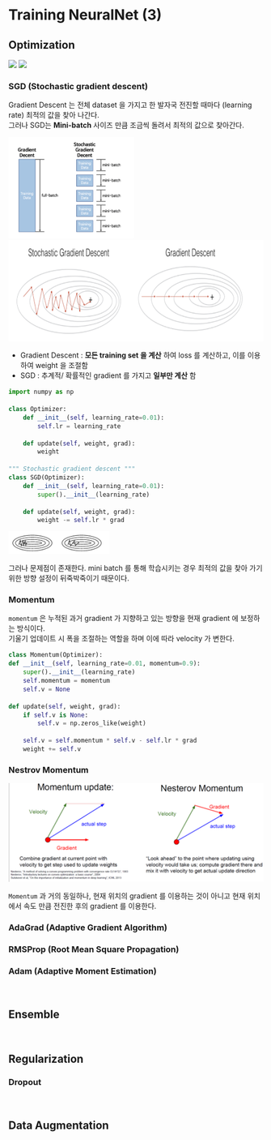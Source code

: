# Training NeuralNet (3) 

## Optimization

<img src="opt.gif" width="400">

<img src="opt2.gif" width="500">

### SGD (Stochastic gradient descent)

Gradient Descent 는 전체 dataset 을 가지고 한 발자국 전진할 때마다 (learning rate) 최적의 값을 찾아 나간다.   
그러나 SGD는 **Mini-batch** 사이즈 만큼 조금씩 돌려서 최적의 값으로 찾아간다.

<img src="./screenshot/08_opt1.png" height="200"> <img src="./screenshot/08_opt2.png" height="200">

- Gradient Descent : **모든 training set 을 계산** 하여 loss 를 계산하고, 이를 이용하여 weight 을 조절함
- SGD : 추계적/ 확률적인 gradient 를 가지고 **일부만 계산** 함

```python
import numpy as np

class Optimizer:
    def __init__(self, learning_rate=0.01):
        self.lr = learning_rate

    def update(self, weight, grad):
        weight

""" Stochastic gradient descent """
class SGD(Optimizer):
    def __init__(self, learning_rate=0.01):
        super().__init__(learning_rate)

    def update(self, weight, grad):
        weight -= self.lr * grad

```
<img src="./screenshot/08_opt3.png" width="200">

그러나 문제점이 존재한다. mini batch 를 통해 학습시키는 경우 최적의 값을 찾아 가기 위한 방향 설정이 뒤죽박죽이기 때문이다.

### Momentum

`momentum` 은 누적된 과거 gradient 가 지향하고 있는 방향을 현재 gradient 에 보정하는 방식이다.   
기울기 업데이트 시 폭을 조절하는 역할을 하며 이에 따라 velocity 가 변한다.

```python
class Momentum(Optimizer):
def __init__(self, learning_rate=0.01, momentum=0.9):
    super().__init__(learning_rate)
    self.momentum = momentum
    self.v = None

def update(self, weight, grad):
    if self.v is None:
        self.v = np.zeros_like(weight)
    
    self.v = self.momentum * self.v - self.lr * grad
    weight += self.v
```

### Nestrov Momentum

<img src="./screenshot/08_opt4.png" width="600">

`Momentum` 과 거의 동일하나, 현재 위치의 gradient 를 이용하는 것이 아니고 현재 위치에서 속도 만큼 전진한 후의 gradient 를 이용한다.

### AdaGrad (Adaptive Gradient Algorithm)

### RMSProp (Root Mean Square Propagation)

### Adam (Adaptive Moment Estimation)


<br/>

## Ensemble

<br/>

## Regularization

### Dropout

<br/>

## Data Augmentation


